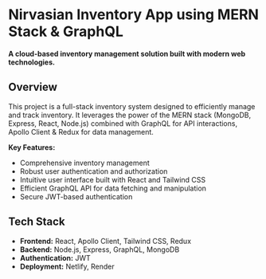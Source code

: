 # Nirvasian Inventory App using MERN Stack & GraphQL

**A cloud-based inventory management solution built with modern web technologies.**

## Overview
This project is a full-stack inventory system designed to efficiently manage and track inventory. It leverages the power of the MERN stack (MongoDB, Express, React, Node.js) combined with GraphQL for API interactions, Apollo Client & Redux for data management.

**Key Features:**
* Comprehensive inventory management
* Robust user authentication and authorization
* Intuitive user interface built with React and Tailwind CSS
* Efficient GraphQL API for data fetching and manipulation
* Secure JWT-based authentication

## Tech Stack
* **Frontend:** React, Apollo Client, Tailwind CSS, Redux
* **Backend:** Node.js, Express, GraphQL, MongoDB
* **Authentication:** JWT
* **Deployment:** Netlify, Render
